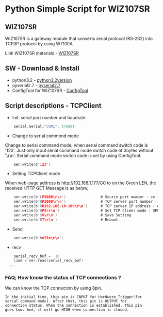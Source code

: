 Python Simple Script for WIZ107SR
================
<markdown>

## WIZ107SR  
WIZ107SR is a gateway module that converts serial protocol (RS-232) into TCP/IP protocol by using W7100A.  

Link WIZ107SR materials - [WIZ107SR](http://wiznet.co.kr/sub_modules/en/product/Product_Detail.asp?cate1=5&cate2=8&cate3=0&pid=1090)  


## SW - Download & Install  
 * python3.2 - [python3.2version](https://www.python.org/download/releases/3.2/)   
 * pyserial2.7 - [pyserial2.7](https://pypi.python.org/pypi/pyserial)   
 * ConfigTool for WIZ107SR - [ConfigTool](http://wiznet.co.kr/sub_modules/en/product/product_detail.asp?Refid=706&page=1&cate1=5&cate2=8&cate3=0&pid=1090&cType=2)

## Script descriptions - TCPClient
 
 * Init. serial port number and baudrate 
```c
	serial.Serial("COM1", 57600)  
```

 * Change to serial commond mode

  Change to serial command mode; when serial command switch code is '123'.
  Just only input serial command mode switch code of 3bytes without '\r\n'.
  Serial command mode switch code is set by using ConfigTool.
```c
	ser.write(b'123')           
```

 * Setting TCPClient mode  

  When web-page address is http://192.168.1.177/G0 to on the Green LEN,
  the received HTTP GET Message is as below,  
```c
	ser.write(b'LP5000\r\n')                # Source port number : ex.) 5000
	ser.write(b'RP3000\r\n')                # TCP server port number : ex.) 3000
	ser.write(b'RH192.168.10.100\r\n')      # TCP server IP address : ex.) '192.168.10.100'
	ser.write(b'OP0\r\n')                   # Set TCP Client mode : OP0 - TCPClinet
	ser.write(b'SV\r\n')                    # Save Setting  
	ser.write(b'RT\r\n')                    # Reboot 
```

 * Send  

```c 
	ser.write(b'hello\r\n')
```  

 * recv  

```c 
	serial_recv_buf =  10
	line = ser.read(serial_recv_buf) 
  ... 
```

### FAQ; How know the status of TCP connections ?
  We can know the TCP connection by using 8pin.

	In the initial time, this pin is INPUT for Hardware Trigger(for 
	serial command mode). After that, this pin is OUTPUT for 
	connection status. When the connection is established, this pin 
	goes Low. And, it will go HIGH when connection is closed. 


</markdown>
